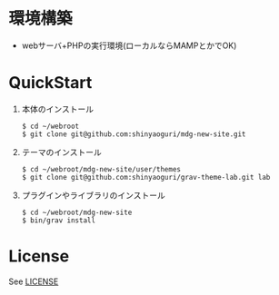 # 環境構築
- webサーバ+PHPの実行環境(ローカルならMAMPとかでOK)

# QuickStart


1. 本体のインストール
   ```
   $ cd ~/webroot
   $ git clone git@github.com:shinyaoguri/mdg-new-site.git
   ```

2. テーマのインストール
    ```
    $ cd ~/webroot/mdg-new-site/user/themes
    $ git clone git@github.com:shinyaoguri/grav-theme-lab.git lab
    ```

3. プラグインやライブラリのインストール
   ```
   $ cd ~/webroot/mdg-new-site
   $ bin/grav install
   ```


# License

See [LICENSE](LICENSE.txt)
